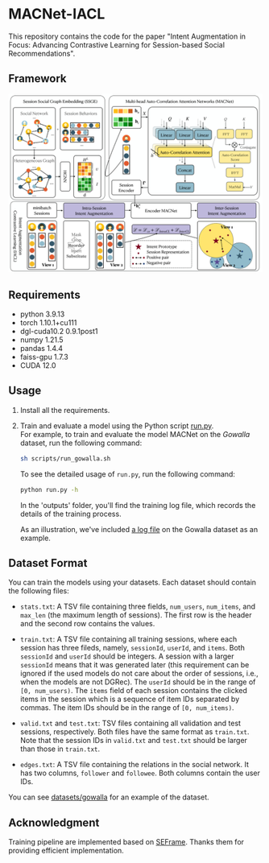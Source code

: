 # MACNet-IACL
This repository contains the code for the paper "Intent Augmentation in Focus: Advancing Contrastive Learning for Session-based Social Recommendations".

## Framework
![](framework.jpg)

## Requirements
- python 3.9.13
- torch 1.10.1+cu111
- dgl-cuda10.2 0.9.1post1
- numpy 1.21.5
- pandas 1.4.4 
- faiss-gpu 1.7.3
- CUDA 12.0

## Usage
1. Install all the requirements.

2. Train and evaluate a model using the Python script [run.py](run.py).  
   For example, to train and evaluate the model MACNet on the *Gowalla* dataset, run the following command:
   ```bash
   sh scripts/run_gowalla.sh
   ```

   To see the detailed usage of `run.py`, run the following command:
   ```bash
   python run.py -h
   ```

   In the 'outputs' folder, you'll find the training log file, which records the details of the training process. 
   
   As an illustration, we've included [a log file](outputs/2023-11-19-20-56-50-gowalla-MACNet.txt) on the Gowalla dataset as an example.

## Dataset Format
You can train the models using your datasets. Each dataset should contain the following files:

- `stats.txt`: A TSV file containing three fields, `num_users`, `num_items`, and `max_len` (the maximum length of sessions). The first row is the header and the second row contains the values.

- `train.txt`: A TSV file containing all training sessions, where each session has three fileds, namely, `sessionId`, `userId`, and `items`. Both `sessionId` and `userId` should be integers. A session with a larger `sessionId` means that it was generated later (this requirement can be ignored if the used models do not care about the order of sessions, i.e., when the models are not DGRec). The `userId` should be in the range of `[0, num_users)`. The `items` field of each session contains the clicked items in the session which is a sequence of item IDs separated by commas. The item IDs should be in the range of `[0, num_items)`.

- `valid.txt` and `test.txt`: TSV files containing all validation and test sessions, respectively. Both files have the same format as `train.txt`. Note that the session IDs in `valid.txt` and `test.txt` should be larger than those in `train.txt`.

- `edges.txt`: A TSV file containing the relations in the social network. It has two columns, `follower` and `followee`. Both columns contain the user IDs.

You can see [datasets/gowalla](datasets/gowalla) for an example of the dataset.


## Acknowledgment

Training pipeline are implemented based on [SEFrame](https://github.com/twchen/SEFrame). Thanks them for providing efficient implementation.
